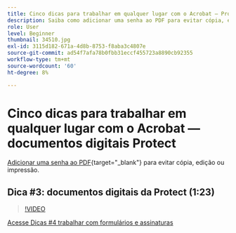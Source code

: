 ```yaml
---
title: Cinco dicas para trabalhar em qualquer lugar com o Acrobat — Protect Digital Documents
description: Saiba como adicionar uma senha ao PDF para evitar cópia, edição ou impressão
role: User
level: Beginner
thumbnail: 34510.jpg
exl-id: 3115d182-671a-4d8b-8753-f8aba3c4807e
source-git-commit: ad54f7afa78b0fbb31eccf455723a8890cb92355
workflow-type: tm+mt
source-wordcount: '60'
ht-degree: 8%

---
```


# Cinco dicas para trabalhar em qualquer lugar com o Acrobat — documentos digitais Protect

[Adicionar uma senha ao PDF](https://www.adobe.com/br/acrobat/online/password-protect-pdf.html){target="_blank"}  para evitar cópia, edição ou impressão.

## Dica #3: documentos digitais da Protect (1:23)

>[!VIDEO](https://video.tv.adobe.com/v/34510?quality=12&learn=on&hidetitle=true)

[Acesse Dicas #4 trabalhar com formulários e assinaturas](work-with-forms-and-signatures.md)
